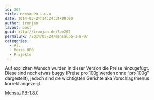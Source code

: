 ```yaml
---
id: 202
title: MensaUPB 1.8.0
date: 2014-05-24T14:24:34+00:00
author: ironjan
layout: post
guid: http://ironjan.de/?p=202
permalink: /2014/05/24/mensaupb-1-8-0/
categories:
  - All
  - Mensa UPB
  - Projekte
---
```

Auf expliziten Wunsch wurden in dieser Version die Preise hinzugefügt. Diese sind noch etwas buggy (Preise pro 100g werden ohne &#8220;pro 100g&#8221; dargestellt), jedoch sind die wichtigsten Gerichte aka Vorschlagsmenüs korrekt angezeigt.

[MensaUPB-1.8.0](http://ironjan.de/wp-content/uploads/2014/05/MensaUPB-1.8.0.apk)